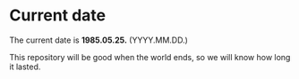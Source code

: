 # Current date

The current date is **1985.05.25.** (YYYY.MM.DD.)

This repository will be good when the world ends, so we will know how long it lasted.